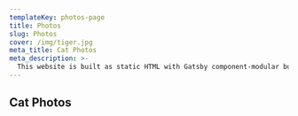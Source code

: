 ```yaml
---
templateKey: photos-page
title: Photos
slug: Photos
cover: /img/tiger.jpg
meta_title: Cat Photos
meta_description: >-
  This website is built as static HTML with Gatsby component-modular builds including a Node backend, with React components and Built with Webpack.
---
```


## Cat Photos
